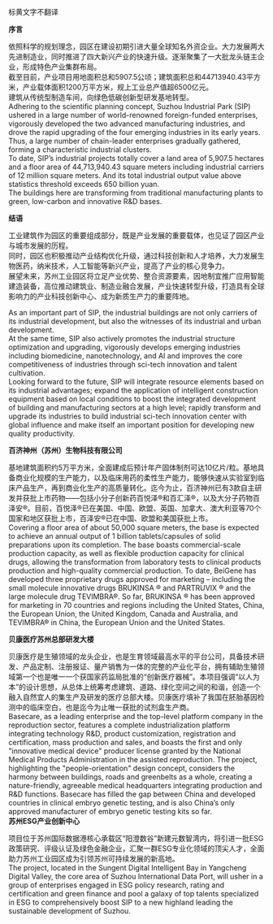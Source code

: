 标黄文字不翻译

**序言**

依照科学的规划理念，园区在建设初期引进大量全球知名外资企业。大力发展两大先进制造业，同时推进了四大新兴产业的快速升级。逐渐聚集了一大批龙头链主企业，形成特色产业集群布局。  
截至目前，产业项目用地面积总和5907.5公顷；建筑面积总和44713940.43平方米，产业载体面积1200万平方米，规上工业总产值超6500亿元。  
建筑从传统型制造车间，向绿色低碳创新型研发基地转型。  
Adhering to the scientific planning concept, Suzhou Industrial Park (SIP) ushered in a large number of world-renowned foreign-funded enterprises, vigorously developed the two advanced manufacturing industries, and drove the rapid upgrading of the four emerging industries in its early years. Thus, a large number of chain-leader enterprises gradually gathered, forming a characteristic industrial clusters.  
To date, SIP’s industrial projects totally cover a land area of 5,907.5 hectares and a floor area of 44,713,940.43 square meters including industrial carriers of 12 million square meters. And its total industrial output value above statistics threshold exceeds 650 billion yuan.  
The buildings here are transforming from traditional manufacturing plants to green, low-carbon and innovative R\&D bases.

**结语**

工业建筑作为园区的重要组成部分，既是产业发展的重要载体，也见证了园区产业与城市发展的历程。  
同时，园区也积极推动产业结构优化升级，通过科技创新和人才培养，大力发展生物医药，纳米技术，人工智能等新兴产业，提高了产业的核心竞争力。  
展望未来，苏州工业园区将立足产业优势、整合资源要素，因地制宜推广应用智能建造装备，高位推动建筑业、制造业融合发展，产业快速转型升级，打造具有全球影响力的产业科技创新中心、成为新质生产力的重要阵地。

As an important part of SIP, the industrial buildings are not only carriers of its industrial development, but also the witnesses of its industrial and urban development.   
At the same time, SIP also actively promotes the industrial structure optimization and upgrading, vigorously develops emerging industries including biomedicine, nanotechnology, and AI and improves the core competitiveness of industries through sci-tech innovation and talent cultivation.  
Looking forward to the future, SIP will integrate resource elements based on its industrial advantages; expand the application of intelligent construction equipment based on local conditions to boost the integrated development of building and manufacturing sectors at a high level; rapidly transform and upgrade its industries to build industrial sci-tech innovation center with global influence and make itself an important position for developing new quality productivity.

**百济神州（苏州）生物科技有限公司**

基地建筑面积约5万平方米，全面建成后预计年产固体制剂可达10亿片/粒。基地具备商业化规模的生产能力，以及临床用药的柔性生产能力，能够快速从实验室到临床产品生产，再到商业化生产的高质量转化。迄今为止，百济神州已有3款自主研发并获批上市药物——包括小分子创新药百悦泽®和百汇泽®，以及大分子药物百泽安®。目前，百悦泽®已在美国、中国、欧盟、英国、加拿大、澳大利亚等70个国家和地区获批上市，百泽安®已在中国、欧盟和美国获批上市。  
Covering a floor area of about 50,000 square meters, the base is expected to achieve an annual output of 1 billion tablets/capsules of solid preparations   upon its completion. The base boasts commercial-scale production capacity, as well as flexible production capacity for clinical drugs, allowing the transformation from laboratory tests to clinical products production and high-quality commercial production. To date, BeiGene has developed three proprietary drugs approved for marketing – including the small molecule innovative drugs BRUKINSA ® and PARTRUVIX ® and the large molecule drug TEVIMBRA®. So far, BRUKINSA ® has been approved for marketing in 70 countries and regions including the United States, China, the European Union, the United Kingdom, Canada and Australia, and TEVIMBRA® in China, the European Union and the United States.

**贝康医疗苏州总部研发大楼**

贝康医疗是生殖领域的龙头企业，也是生育领域最高水平的平台公司，具备技术研发、产品定制、注册报证、量产销售为一体的完整的产业化平台，拥有辅助生殖领域第一个也是唯一一个获国家药监局批准的“创新医疗器械”。本项目强调“以人为本”的设计思想，从总体上统筹考虑建筑、道路、绿化空间之间的和谐，创造一个融入自然宜人的集生产及研发的医疗总部大楼。贝康医疗填补了我国在胚胎基因检测中的临床空白，也是迄今为止唯一获批的试剂盒生产商。  
Basecare, as a leading enterprise and the top-level platform company in the reproduction sector, features a complete industrialization platform integrating technology R\&D, product customization, registration and certification, mass production and sales, and boasts the first and only "innovative medical device" producer license granted by the National Medical Products Administration in the assisted reproduction. The project, highlighting the "people-orientation" design concept, considers the harmony between buildings, roads and greenbelts as a whole, creating a nature-friendly, agreeable medical headquarters integrating production and R\&D functions. Basecare has filled the gap between China and developed countries in clinical embryo genetic testing, and is also China’s only approved manufacturer of embryo genetic testing kits so far.  
**苏州ESG产业创新中心**

项目位于苏州国际数据港核心承载区“阳澄数谷”新建元数智湾内，将引进一批ESG政策研究、评级认证及绿色金融企业，汇聚一群ESG专业化领域的顶尖人才，全面助力苏州工业园区成为引领苏州可持续发展的新高地。  
The project, located in the Sungent Digital Intelligent Bay in Yangcheng Digital Valley, the core area of Suzhou International Data Port, will usher in a group of enterprises engaged in ESG policy research, rating and certification and green finance and pool a galaxy of top talents specialized in ESG to comprehensively boost SIP to a new highland leading the sustainable development of Suzhou.


